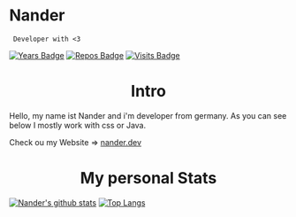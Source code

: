 # Nander
     Developer with <3
[![Years Badge](https://badges.pufler.dev/years/nanderLP)](https://github.com/nanderLP)
[![Repos Badge](https://badges.pufler.dev/repos/nanderLP)](https://github.com/nanderLP?tab=repositories)
[![Visits Badge](https://badges.pufler.dev/visits/nanderLP/nanderLP)](https://github.com/nanderLP?tab=repositories)

<h1 align="center">Intro</h1>
Hello,
my name ist Nander and i'm developer from germany.
As you can see below I mostly work with css or Java.

Check ou my Website => [nander.dev](https://nander.dev)

<h1 align="center">My personal Stats</h1>

[![Nander's github stats](https://github-readme-stats.vercel.app/api?username=nanderLP)](https://github.com/nanderLP)
[![Top Langs](https://github-readme-stats.vercel.app/api/top-langs/?username=nanderLP)](https://github.com/nanderLP)




  

